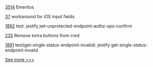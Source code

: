 
[3514](https://github.com/hyperledger/besu/pull/3514) Emeritus 

[37](https://github.com/hyperledger/aries-mobile-test-harness/pull/37) workaround for iOS input fields

[1892](https://github.com/hyperledger/cactus/pull/1892) test: jestify jwt-unprotected-endpoint-authz-ops-confirm

[235](https://github.com/hyperledger/aries-mobile-agent-react-native/pull/235) Remove extra buttons from cred

[1891](https://github.com/hyperledger/cactus/pull/1891) test(get-single-status-endpoint-invalid): jestify get-single-status-endpoint-invalid


[See more >>>](https://start-here.hyperledger.org/pull-requests)
